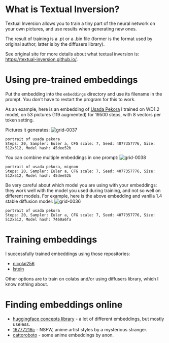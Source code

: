 # What is Textual Inversion?
Textual Inversion allows you to train a tiny part of the neural network on your own pictures, and use results when generating new ones.

The result of training is a .pt or a .bin file (former is the format used by original author, latter is by the diffusers library).

See original site for more details about what textual inversion is: https://textual-inversion.github.io/.

# Using pre-trained embeddings
Put the embedding into the `embeddings` directory and use its filename in the prompt. You don't have to restart the program for this to work.

As an example, here is an embedding of [Usada Pekora](https://drive.google.com/file/d/1MDSmzSbzkIcw5_aw_i79xfO3CRWQDl-8/view?usp=sharing) I trained on WD1.2 model, on 53 pictures (119 augmented) for 19500 steps, with 8 vectors per token setting.

Pictures it generates:
![grid-0037](https://user-images.githubusercontent.com/20920490/193285043-5d5d57d8-7b5e-4803-a211-5ca5220c35f4.png)
```
portrait of usada pekora
Steps: 20, Sampler: Euler a, CFG scale: 7, Seed: 4077357776, Size: 512x512, Model hash: 45dee52b
```

You can combine multiple embeddings in one prompt:
![grid-0038](https://user-images.githubusercontent.com/20920490/193285265-a5224378-4ae2-48bf-ad7d-e79a9f998f9c.png)
```
portrait of usada pekora, mignon
Steps: 20, Sampler: Euler a, CFG scale: 7, Seed: 4077357776, Size: 512x512, Model hash: 45dee52b
```

Be very careful about which model you are using with your embeddings: they work well with the model you used during training, and not so well on different models. For example, here is the above embedding and vanilla 1.4 stable diffusion model:
![grid-0036](https://user-images.githubusercontent.com/20920490/193285611-486373f2-35d0-437c-895a-71454564a7c4.png)
```
portrait of usada pekora
Steps: 20, Sampler: Euler a, CFG scale: 7, Seed: 4077357776, Size: 512x512, Model hash: 7460a6fa
```

# Training embeddings
I successfully trained embeddings using those repositories:

 - [nicolai256](https://github.com/nicolai256/Stable-textual-inversion_win)
 - [lstein](https://github.com/invoke-ai/InvokeAI)

Other options are to train on colabs and/or using diffusers library, which I know nothing about.

# Finding embeddings online

- [huggingface concepts library](https://huggingface.co/sd-concepts-library) - a lot of different embeddings, but mostly useless.
- [16777216c](https://gitlab.com/16777216c/stable-diffusion-embeddings) - NSFW, anime artist styles by a mysterious stranger.
- [cattoroboto](https://gitlab.com/cattoroboto/waifu-diffusion-embeds) - some anime embeddings by anon.
